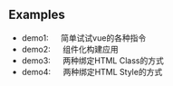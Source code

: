## Examples
- demo1: &emsp; 简单试试vue的各种指令
- demo2: &emsp; 组件化构建应用
- demo3: &emsp; 两种绑定HTML Class的方式
- demo4: &emsp; 两种绑定HTML Style的方式
